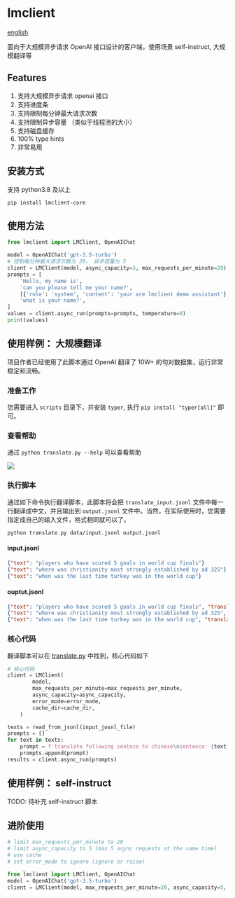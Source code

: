 # lmclient

[english](./README-en.md)

面向于大规模异步请求 OpenAI 接口设计的客户端，使用场景 self-instruct, 大规模翻译等

## Features

1. 支持大规模异步请求 openai 接口
2. 支持进度条
3. 支持限制每分钟最大请求次数
4. 支持限制异步容量 （类似于线程池的大小）
5. 支持磁盘缓存
6. 100% type hints
7. 非常易用

## 安装方式
支持 python3.8 及以上
```shell
pip install lmclient-core
```

## 使用方法

```python
from lmclient import LMClient, OpenAIChat

model = OpenAIChat('gpt-3.5-turbo')
# 控制每分钟最大请求次数为 20， 异步容量为 5
client = LMClient(model, async_capacity=5, max_requests_per_minute=20)
prompts = [
    'Hello, my name is',
    'can you please tell me your name?',
    [{'role': 'system', 'content': 'your are lmclient demo assistant'}, {'role': 'user', 'content': 'hello, who are you?'}],
    'what is your name?',
]
values = client.async_run(prompts=prompts, temperature=0)
print(values)
```

## 使用样例： 大规模翻译

项目作者已经使用了此脚本通过 OpenAI 翻译了 10W+ 的句对数据集，运行非常稳定和流畅。

### 准备工作
您需要进入 `scripts` 目录下，并安装 `typer`, 执行 `pip install "typer[all]"` 即可。

### 查看帮助
通过 `python translate.py --help` 可以查看帮助

![](https://yuxin-wang.oss-cn-beijing.aliyuncs.com/uPic/AxbBw5.png)

### 执行脚本

通过如下命令执行翻译脚本，此脚本将会把 `translate_input.jsonl` 文件中每一行翻译成中文，并且输出到 `output.jsonl` 文件中。当然，在实际使用时，您需要指定成自己的输入文件，格式相同就可以了。

```shell
python translate.py data/input.jsonl output.jsonl
```

#### input.jsonl
```json
{"text": "players who have scored 5 goals in world cup finals"}
{"text": "where was christianity most strongly established by ad 325"}
{"text": "when was the last time turkey was in the world cup"}
```

#### ouptut.jsonl
```json
{"text": "players who have scored 5 goals in world cup finals", "translation": "在世界杯决赛中打进5个进球的球员"}
{"text": "where was christianity most strongly established by ad 325", "translation": "在325年前，基督教在哪个地方最为稳固？"}
{"text": "when was the last time turkey was in the world cup", "translation": "土耳其上一次参加世界杯是什么时间？"}
```

### 核心代码

翻译脚本可以在 [translate.py](./scripts/translate.py) 中找到，核心代码如下

```python
# 核心代码
client = LMClient(
        model,
        max_requests_per_minute=max_requests_per_minute,
        async_capacity=async_capacity,
        error_mode=error_mode,
        cache_dir=cache_dir,
    )

texts = read_from_jsonl(input_josnl_file)
prompts = []
for text in texts:
    prompt = f'translate following sentece to chinese\nsentence: {text}\ntranslation: '
    prompts.append(prompt)
results = client.async_run(prompts)
```

## 使用样例： self-instruct

TODO: 待补充 self-instruct 脚本

## 进阶使用

```python
# limit max_requests_per_minute to 20
# limit async_capacity to 5 (max 5 async requests at the same time)
# use cache
# set error_mode to ignore (ignore or raise)

from lmclient import LMClient, OpenAIChat
model = OpenAIChat('gpt-3.5-turbo')
client = LMClient(model, max_requests_per_minute=20, async_capacity=5, cache_dir='openai_cache', error_mode='ignore', timeout=20)
```
